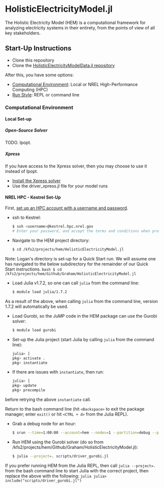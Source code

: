 # HolisticElectricityModel.jl

The Holistic Electricity Model (HEM) is a computational framework for analyzing electricity systems in their entirety, from the points of view of all key stakeholders.

## Start-Up Instructions

- Clone this repository
- Clone the [HolisticElectricityModelData.jl repository](https://github.nrel.gov/HEM/HolisticElectricityModelData.jl)

After this, you have some options:
- [Computational Environment](#computational-environment): Local or NREL High-Performance Computing (HPC)
- [Run Style](#run-style): REPL or command line

### Computational Environment

#### Local Set-up

##### Open-Source Solver
TODO. Ipopt.

##### Xpress
If you have access to the Xpress solver, then you may choose to use it instead of Ipopt.
- [Install the Xpress solver](https://github.nrel.gov/dcutler/fico-xpress)
- Use the driver_xpress.jl file for your model runs

#### NREL HPC - Kestrel Set-Up
First, [set up an HPC account with a username and password](https://www.nrel.gov/hpc/user-accounts.html).

- ssh to Kestrel:
    ```bash
    $ ssh <username>@kestrel.hpc.nrel.gov
    # Enter your password, and accept the terms and conditions when prompted to do so.
    ```
- Navigate to the HEM project directory:
    ```bash
    $ cd /kfs2/projects/hem/HolisticElectricityModel.jl
    ```
Note: Logan's directory is set-up for a Quick Start run. We will assume one has navigated to the below subdirectory for the remainder of our Quick Start instructions.
    ```bash
    $ cd /kfs2/projects/hem/Github/Graham/HolisticElectricityModel.jl
    ```

- Load Julia v1.7.2, so one can call `julia` from the command line:
    ```bash
    $ module load julia/1.7.2
    ```
As a result of the above, when calling `julia` from the command line, version 1.7.2 will automatically be used.
- Load Gurobi, so the JuMP code in the HEM package can use the Gurobi solver:
    ```bash
    $ module load gurobi
    ```

- Set-up the Julia project (start Julia by calling `julia` from the command line):
    ```julia
    julia> ]
    pkg> activate .
    pkg> instantiate
    ```

- If there are issues with `instantiate`, then run:
    ```julia
    julia> ]
    pkg> update
    pkg> precompile
    ```
before retrying the above `instantiate` call.

Return to the bash command line (hit `<Backspace>` to exit the package manager; enter `exit()` or hit `<CTRL + d>` from the Julia REPL).

- Grab a debug node for an hour:
    ```bash
    $ srun --time=1:00:00 --account=hem --nodes=1 --partition=debug --pty $SHELL
    ```

- Run HEM using the Gurobi solver (do so from /kfs2/projects/hem/Github/Graham/HolisticElectricityModel.jl):
    ```bash
    $ julia --project=. scripts/driver_gurobi.jl
    ```
If you prefer running HEM from the Julia REPL, then call `julia --project=.` from the bash command line to start Julia with the correct project, then replace the above with the following:
    ```julia
    julia> include("scripts/driver_gurobi.jl")
    ```

